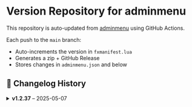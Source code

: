 # Version Repository for adminmenu

This repository is auto-updated from [adminmenu](https://github.com/jumalley/adminmenu) using GitHub Actions.

Each push to the `main` branch:
- Auto-increments the version in `fxmanifest.lua`
- Generates a zip + GitHub Release
- Stores changes in `adminmenu.json` and below

## 📌 Changelog History

<details>
<summary><strong>v1.2.37</strong> – 2025-05-07</summary>

**Changed Files:**

- config/perms.lua : 9ab56eb - Update perms.lua ([View Commit](https://github.com/jumalley/adminmenu/commit/9ab56eb))

</details>

